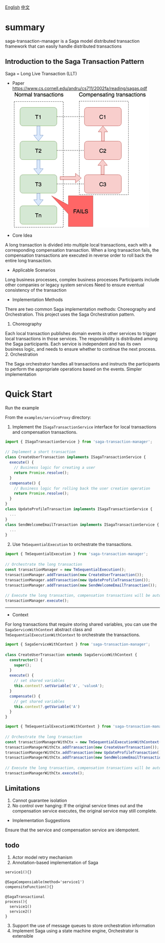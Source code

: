 [English](./README.md)
[中文](./README.CN.md)

# summary
saga-transaction-manager is a Saga model distributed transaction framework that can easily handle distributed transactions

## Introduction to the Saga Transaction Pattern
Saga = Long Live Transaction (LLT)
- Paper
https://www.cs.cornell.edu/andru/cs711/2002fa/reading/sagas.pdf
![alt text](./resource/saga.png)


- Core Idea

A long transaction is divided into multiple local transactions, each with a corresponding compensation transaction. When a long transaction fails, the compensation transactions are executed in reverse order to roll back the entire long transaction.

- Applicable Scenarios

Long business processes, complex business processes
Participants include other companies or legacy system services
Need to ensure eventual consistency of the transaction

- Implementation Methods

There are two common Saga implementation methods: Choreography and Orchestration. This project uses the Saga Orchestration pattern.

  1. Choreography

Each local transaction publishes domain events in other services to trigger local transactions in those services. The responsibility is distributed among the Saga participants.
Each service is independent and has its own business logic, and needs to ensure whether to continue the next process.
  2. Orchestration

The Saga orchestrator handles all transactions and instructs the participants to perform the appropriate operations based on the events.
Simpler implementation

# Quick Start
Run the example

From the `examples/serviceProxy` directory:

1. Implement the `ISagaTransactionService` interface for local transactions and compensation transactions.

```typescript
import { ISagaTransactionService } from 'saga-transaction-manager';

// Implement a short transaction
class CreateUserTransaction implements ISagaTransactionService {
  execute() {
    // Business logic for creating a user
    return Promise.resolve();
  }
  compensate() {
    // Business logic for rolling back the user creation operation
    return Promise.resolve();
  }
}
class UpdateProfileTransaction implements ISagaTransactionService {
  ...
}
class SendWelcomeEmailTransaction implements ISagaTransactionService {
  ...
}
```
2. Use `TmSequentialExecution` to orchestrate the transactions.
```typescript
import { TmSequentialExecution } from 'saga-transaction-manager';

// Orchestrate the long transaction
const transactionManager = new TmSequentialExecution();
transactionManager.addTransaction(new CreateUserTransaction());
transactionManager.addTransaction(new UpdateProfileTransaction());
transactionManager.addTransaction(new SendWelcomeEmailTransaction());

// Execute the long transaction, compensation transactions will be automatically executed on failure
transactionManager.execute();
```

---

- Context

For long transactions that require storing shared variables, you can use the `SagaServiceWithContext` abstract class and `TmSequentialExecutionWithContext` to orchestrate the transactions.

```typescript
import { SagaServiceWithContext } from 'saga-transaction-manager';

class CreateUserTransaction extends SagaServiceWithContext {
  constructor() {
    super();
  }
  execute() {
    // set shared variables
    this.context?.setVariable('A', 'valueA');
  }
  compensate() {
    // get shared variables
    this.context?.getVariable('A')
  }
}
```
```typescript
import { TmSequentialExecutionWithContext } from 'saga-transaction-manager';

// Orchestrate the long transaction
const transactionManagerWithCtx = new TmSequentialExecutionWithContext();
transactionManagerWithCtx.addTransaction(new CreateUserTransaction());
transactionManagerWithCtx.addTransaction(new UpdateProfileTransaction());
transactionManagerWithCtx.addTransaction(new SendWelcomeEmailTransaction());

// Execute the long transaction, compensation transactions will be automatically executed on failure
transactionManagerWithCtx.execute();
```
## Limitations
1. Cannot guarantee isolation
2. No control over hanging: If the original service times out and the compensation service executes, the original service may still complete.

- Implementation Suggestions

Ensure that the service and compensation service are idempotent.

## todo
1. Actor model retry mechanism
2. Annotation-based implementation of Saga
```
service1(){}

@SagaCompensiable(method='service1')
compensiteFunction(){}

@SagaTransactional
process(){
  service1()
  service2()
}
```
3. Support the use of message queues to store orchestration information
4. Implement Saga using a state machine engine, Orchestrator is extensible
